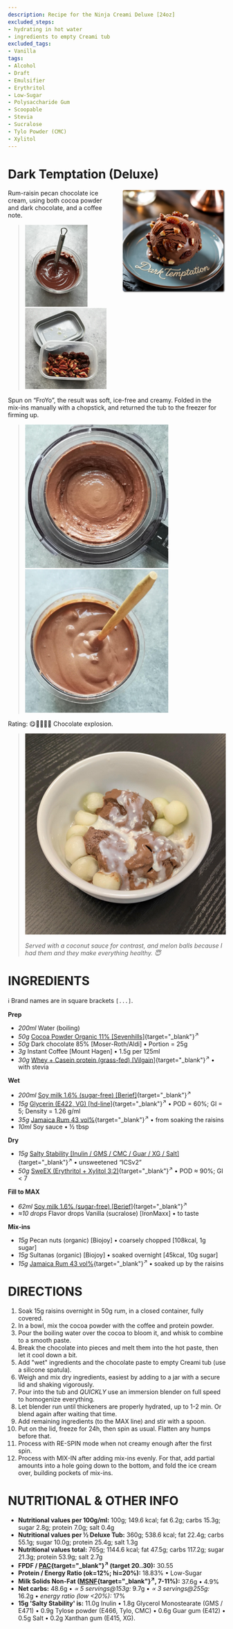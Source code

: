 ```yaml
---
description: Recipe for the Ninja Creami Deluxe [24oz]
excluded_steps:
- hydrating in hot water
- ingredients to empty Creami tub
excluded_tags:
- Vanilla
tags:
- Alcohol
- Draft
- Emulsifier
- Erythritol
- Low-Sugar
- Polysaccharide Gum
- Scoopable
- Stevia
- Sucralose
- Tylo Powder (CMC)
- Xylitol
---
```

# Dark Temptation (Deluxe)
<img style="float: right; margin-left: 1.5em;" width=240 alt="Logo" src="logo-dark-temptation.webp" />

Rum-raisin pecan chocolate ice cream, using both cocoa powder and dark chocolate, and a coffee note.

> <img width=144 alt="Bloomed Cocoa" src="Dark-Temptation_2025-07-24_1.jpg" class="zoomable" />
> <img width=188 alt="Soaked Mix-ins" src="Dark-Temptation_2025-07-24_2.jpg" class="zoomable" />

Spun on “FroYo”, the result was soft, ice-free and creamy. Folded in the mix-ins manually with a chopstick, and returned the tub to the freezer for firming up.

> <img width=331 alt="Spun on FroYo" src="Dark-Temptation_2025-07-25_1.jpg" class="zoomable" />
> <img width=331 alt="Manually Folded in Mix-ins" src="Dark-Temptation_2025-07-25_2.jpg" class="zoomable" />

Rating: 😋🍫🍫🍫🤯 Chocolate explosion.

> <img width=480 alt="Served" src="Dark-Temptation_2025-07-25_3.jpg" class="zoomable" />
>
> *Served with a coconut sauce for contrast, and melon balls because I had them and they make everything healthy. 😇*

# INGREDIENTS

ℹ️ Brand names are in square brackets `[...]`.

**Prep**

  - _200ml_ Water (boiling)
  - _50g_ [Cocoa Powder Organic 11% \[Sevenhills\]](/ice-creamery/info/ingredients/#cocoa-powder){target="_blank"}<sup>↗</sup>
  - _50g_ Dark chocolate 85% [Moser-Roth/Aldi] • Portion = 25g
  - _3g_ Instant Coffee [Mount Hagen] • 1.5g per 125ml
  - _30g_ [Whey + Casein protein (grass-fed) \[Vilgain\]](/ice-creamery/info/ingredients/#whey-protein){target="_blank"}<sup>↗</sup> • with stevia

**Wet**

  - _200ml_ [Soy milk 1.6% (sugar-free) \[Berief\]](/ice-creamery/info/ingredients/#soy-milk){target="_blank"}<sup>↗</sup>
  - _15g_ [Glycerin (E422, VG) \[hd-line\]](/ice-creamery/info/ingredients/#vegetable-glycerin-glycerol-vg-e422){target="_blank"}<sup>↗</sup> • POD = 60%; GI = 5; Density = 1.26 g/ml
  - _35g_ [Jamaica Rum 43 vol%](/ice-creamery/info/ingredients/#alcohol-ethanol){target="_blank"}<sup>↗</sup> • from soaking the raisins
  - _10ml_ Soy sauce • ½ tbsp

**Dry**

  - _15g_ [Salty Stability \[Inulin / GMS / CMC / Guar / XG / Salt\]](/ice-creamery/S/Salty%20Stability/){target="_blank"}<sup>↗</sup> • unsweetened “ICSv2”
  - _50g_ [SweEX (Erythritol + Xylitol 3:2)](/ice-creamery/info/ingredients/#sweex-erythritol-xylitol-blend){target="_blank"}<sup>↗</sup> • POD ≈ 90%; GI < 7

**Fill to MAX**

  - _62ml_ [Soy milk 1.6% (sugar-free) \[Berief\]](/ice-creamery/info/ingredients/#soy-milk){target="_blank"}<sup>↗</sup>
  - _≈10 drops_ Flavor drops Vanilla (sucralose) [IronMaxx] • to taste

**Mix-ins**

  - _15g_ Pecan nuts (organic) [Biojoy] • coarsely chopped [108kcal, 1g sugar]
  - _15g_ Sultanas (organic) [Biojoy] • soaked overnight [45kcal, 10g sugar]
  - _15g_ [Jamaica Rum 43 vol%](/ice-creamery/info/ingredients/#alcohol-ethanol){target="_blank"}<sup>↗</sup> • soaked up by the raisins

# DIRECTIONS

 1. Soak 15g raisins overnight in 50g rum, in a closed container, fully covered.
 1. In a bowl, mix the cocoa powder with the coffee and protein powder.
 1. Pour the boiling water over the cocoa to bloom it, and whisk to combine to a smooth paste.
 1. Break the chocolate into pieces and melt them into the hot paste, then let it cool down a bit.
 1. Add "wet" ingredients and the chocolate paste to empty Creami tub (use a silicone spatula).
 1. Weigh and mix dry ingredients, easiest by adding to a jar with a secure lid and shaking vigorously.
 1. Pour into the tub and *QUICKLY* use an immersion blender on full speed to homogenize everything.
 1. Let blender run until thickeners are properly hydrated, up to 1-2 min. Or blend again after waiting that time.
 1. Add remaining ingredients (to the MAX line) and stir with a spoon.
 1. Put on the lid, freeze for 24h, then spin as usual. Flatten any humps before that.
 1. Process with RE-SPIN mode when not creamy enough after the first spin.
 1. Process with MIX-IN after adding mix-ins evenly. For that, add partial amounts into a hole going down to the bottom, and fold the ice cream over, building pockets of mix-ins.

# NUTRITIONAL & OTHER INFO
- **Nutritional values per 100g/ml:** 100g; 149.6 kcal; fat 6.2g; carbs 15.3g; sugar 2.8g; protein 7.0g; salt 0.4g
- **Nutritional values per ½ Deluxe Tub:** 360g; 538.6 kcal; fat 22.4g; carbs 55.1g; sugar 10.0g; protein 25.4g; salt 1.3g
- **Nutritional values total:** 765g; 1144.6 kcal; fat 47.5g; carbs 117.2g; sugar 21.3g; protein 53.9g; salt 2.7g
- **FPDF / [PAC](/ice-creamery/info/glossary/#potere-anti-congelante-pac){target="_blank"}<sup>↗</sup> (target 20..30):** 30.55
- **Protein / Energy Ratio (ok=12%; hi=20%):** 18.83% • Low-Sugar
- **Milk Solids Non-Fat ([MSNF](/ice-creamery/info/glossary/#milk-solids-not-fat-msnf){target="_blank"}<sup>↗</sup>, 7-11%):** 37.6g • 4.9%
- **Net carbs:** 48.6g • *∝ 5 servings@153g:* 9.7g • *∝ 3 servings@255g:* 16.2g • *energy ratio (low <20%):* 17%
- **15g 'Salty Stability' is:** 11.0g Inulin • 1.8g Glycerol Monostearate (GMS / E471) • 0.9g Tylose powder (E466, Tylo, CMC) • 0.6g Guar gum (E412) • 0.5g Salt • 0.2g Xanthan gum (E415, XG).
